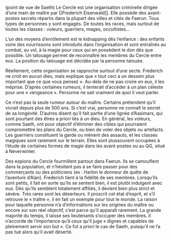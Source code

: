 (point de vue de Saeth)
Le Cercle est une organisation criminelle dirigée d’une main de maître par [[Frederich Eisenwald]]. 
Elle possède des avant-postes secrets répartis dans la plupart des villes et cités de Faerun.
Tous types de personnes y sont engagés. De toutes les races, mais surtout de toutes les classes : voleurs, guerriers, mages, occultistes…

L’un des moyens d’enrôlement est le kidnapping dès l’enfance : des enfants voire des
nourrissons sont introduits dans l’organisation et sont entraînés au combat, au vol, à la magie pour ceux qui en possèdent le don dès que possible. Un tatouage permet de reconnaître les membres du Cercle entre eux. La position du tatouage est décidée par la personne tatouée.

Réellement, cette organisation se rapproche surtout d’une secte. Frederich ne croit en aucun
dieu, mais explique que « tout ceci a un dessein plus important que ce que vous pensez ». Au-dela de ne pas croire en eux, il les méprise. D’après certaines rumeurs, il tenterait d’accéder à un plan céleste pour une « vengeance ». Personne ne sait vraiment de quoi il veut parler.

Ce n’est pas la seule rumeur autour du maître. Certains prétendent qu’il vivrait depuis plus de 500 ans. Si c’est vrai, personne ne connaît le secret de sa longévité. D’autres disent qu’il fait partie d’une lignée d’Aasimars, qui sont pourtant des êtres a priori liés à un dieu.
En général, les voleurs, comme Saeth, ont pour objectif d’éliminer des cibles qui pourraient
compromettre les plans du Cercle, ou bien de voler des objets ou artefacts. Les guerriers constituent la garde ou mènent des assauts, et les classes magiques sont rarement sur le terrain. Elles sont plussouvent occupées à l’étude de certaines formes de magie dans les avant-postes ou au QG, situé à Neverwinter.

Des espions du Cercle fourmillent partout dans Faerun. Ils se camouflent dans la population,
et n’hésitent pas à se faire passer pour des commerçants ou des politiciens (ex : Harbin le donneur de quête de l’aventure d’Alan).
Frederich tient à la fidélité de ses membres. Lorsqu’ils sont petits, il fait en sorte qu’ils se
sentent bien, il est plutôt indulgent avec eux. Dès qu’ils semblent totalement affiliés, il devient bien plus strict et sévère. Très rares sont les déserteurs. Il proscrit cet état d’esprit, et s’il retrouve le « traître », il en fait un exemple pour tout le monde.
La raison pour laquelle personne n’a d’informations sur les origines du maître ou encore sur
son réel objectif, c’est parce qu’il apparaît rarement. La grande majorité du temps, il laisse ses lieutenants s’occuper des membres. Il n’accorde de l’importance qu’à ceux qu’il juge « dignes et capables de pleinement servir son but ». Ce fut a priori le cas de Saeth, puisqu’il ne l’a pas tué alors qu’il avait déserté.